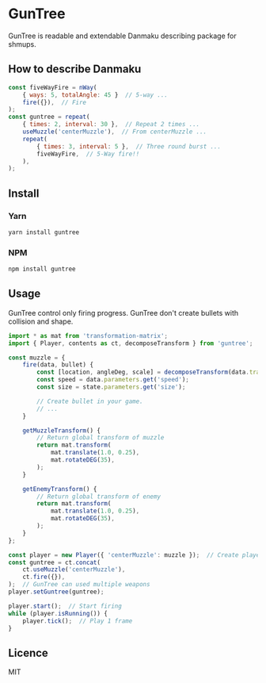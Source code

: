 # GunTree

GunTree is readable and extendable Danmaku describing package for shmups.

## How to describe Danmaku

```javascript
const fiveWayFire = nWay(
    { ways: 5, totalAngle: 45 }  // 5-way ...
    fire({}),  // Fire
);
const guntree = repeat(
    { times: 2, interval: 30 },  // Repeat 2 times ...
    useMuzzle('centerMuzzle'),  // From centerMuzzle ...
    repeat(
        { times: 3, interval: 5 },  // Three round burst ...
        fiveWayFire,  // 5-Way fire!!
    ),
);
```

## Install

### Yarn

```sh
yarn install guntree
```

### NPM

```sh
npm install guntree
```

## Usage

GunTree control only firing progress.
GunTree don't create bullets with collision and shape.

```javascript
import * as mat from 'transformation-matrix';
import { Player, contents as ct, decomposeTransform } from 'guntree';

const muzzle = {
    fire(data, bullet) {
        const [location, angleDeg, scale] = decomposeTransform(data.transform);
        const speed = data.parameters.get('speed');
        const size = state.parameters.get('size');

        // Create bullet in your game.
        // ...
    }

    getMuzzleTransform() {
        // Return global transform of muzzle
        return mat.transform(
            mat.translate(1.0, 0.25),
            mat.rotateDEG(35),
        );
    }

    getEnemyTransform() {
        // Return global transform of enemy
        return mat.transform(
            mat.translate(1.0, 0.25),
            mat.rotateDEG(35),
        );
    }
};

const player = new Player({ 'centerMuzzle': muzzle });  // Create player per weapons
const guntree = ct.concat(
    ct.useMuzzle('centerMuzzle'),
    ct.fire({}),
);  // GunTree can used multiple weapons
player.setGuntree(guntree);

player.start();  // Start firing
while (player.isRunning()) {
    player.tick();  // Play 1 frame
}
```

## Licence

MIT
